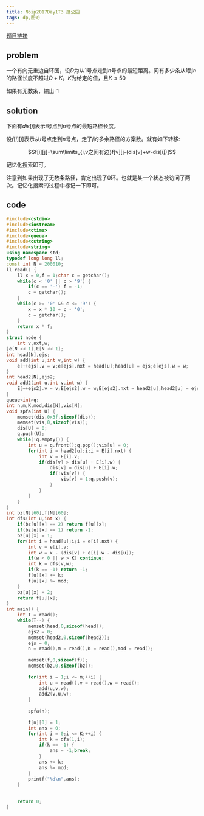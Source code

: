 ```yaml
---
title: Noip2017Day1T3 逛公园
tags: dp,图论
---
```


[题目链接](https://www.luogu.org/problem/P3953)

## problem

一个有向无重边自环图，设$D$为从$1$号点走到$n$号点的最短距离。问有多少条从$1$到$n$的路径长度不超过$D+K$。$K$为给定的值，且$K\le 50$

如果有无数条，输出-1

## solution

下面有$dis[i]$表示$i$号点到$n$号点的最短路径长度。

设$f[i][j]$表示从$i$号点走到$n$号点，走了$j$的多余路径的方案数。就有如下转移:

$$f[i][j]=\sum\limits_{i,v之间有边}f[v][j-(dis[v]+w-dis[i])]$$

记忆化搜索即可。

注意到如果出现了无数条路径，肯定出现了0环。也就是某一个状态被访问了两次。记忆化搜索的过程中标记一下即可。

## code

```cpp
#include<cstdio>
#include<iostream>
#include<ctime>
#include<queue>
#include<cstring>
#include<string>
using namespace std;
typedef long long ll;
const int N = 200010;
ll read() {
	ll x = 0,f = 1;char c = getchar();
	while(c < '0' || c > '9') {
		if(c == '-') f = -1;
		c = getchar();
	}
	while(c >= '0' && c <= '9') {
		x = x * 10 + c - '0';
		c = getchar();
	}
	return x * f;
}
struct node {
	int v,nxt,w;
}e[N << 1],E[N << 1];
int head[N],ejs;
void add(int u,int v,int w) {
	e[++ejs].v = v;e[ejs].nxt = head[u];head[u] = ejs;e[ejs].w = w;
}
int head2[N],ejs2;
void add2(int u,int v,int w) {
	E[++ejs2].v = v;E[ejs2].w = w;E[ejs2].nxt = head2[u];head2[u] = ejs2;
}
queue<int>q;
int n,m,K,mod,dis[N],vis[N];
void spfa(int U) {
	memset(dis,0x3f,sizeof(dis));
	memset(vis,0,sizeof(vis));
	dis[U] = 0;
	q.push(U);
	while(!q.empty()) {
		int u = q.front();q.pop();vis[u] = 0;
		for(int i = head2[u];i;i = E[i].nxt) {
			int v = E[i].v;
			if(dis[v] > dis[u] + E[i].w) {
				dis[v] = dis[u] + E[i].w;
				if(!vis[v]) {
					vis[v] = 1;q.push(v);
				}
			}
		}
	}
}
int bz[N][60],f[N][60];
int dfs(int u,int x) {
	if(bz[u][x] == 2) return f[u][x];
	if(bz[u][x] == 1) return -1;
	bz[u][x] = 1;
	for(int i = head[u];i;i = e[i].nxt) {
		int v = e[i].v;
		int w = x - (dis[v] + e[i].w - dis[u]);
		if(w < 0 || w > K) continue;
		int k = dfs(v,w);
		if(k == -1) return -1;
		f[u][x] += k;
		f[u][x] %= mod;
	}
	bz[u][x] = 2;
	return f[u][x];
} 
int main() {
	int T = read();
	while(T--) {
		memset(head,0,sizeof(head));
		ejs2 = 0;
		memset(head2,0,sizeof(head2));
		ejs = 0;
		n = read(),m = read(),K = read(),mod = read();
		
		memset(f,0,sizeof(f));
		memset(bz,0,sizeof(bz));
		
		for(int i = 1;i <= m;++i) {
			int u = read(),v = read(),w = read();
			add(u,v,w);
			add2(v,u,w);
		}
		
		spfa(n);
		
		f[n][0] = 1;
		int ans = 0;
		for(int i = 0;i <= K;++i) {
			int k = dfs(1,i);
			if(k == -1) {
				ans = -1;break;
			}
			ans += k;
			ans %= mod;
		}
		printf("%d\n",ans);
	}
	
		
	return 0;
}

```

